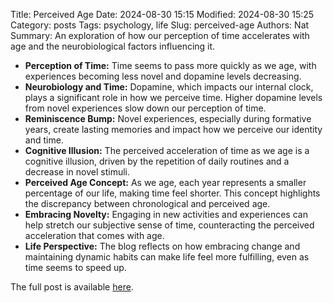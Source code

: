 Title: Perceived Age
Date: 2024-08-30 15:15
Modified: 2024-08-30 15:25
Category: posts
Tags: psychology, life
Slug: perceived-age
Authors: Nat
Summary: An exploration of how our perception of time accelerates with age and the neurobiological factors influencing it.

- **Perception of Time:** Time seems to pass more quickly as we age, with experiences becoming less novel and dopamine levels decreasing.
- **Neurobiology and Time:** Dopamine, which impacts our internal clock, plays a significant role in how we perceive time. Higher dopamine levels from novel experiences slow down our perception of time.
- **Reminiscence Bump:** Novel experiences, especially during formative years, create lasting memories and impact how we perceive our identity and time.
- **Cognitive Illusion:** The perceived acceleration of time as we age is a cognitive illusion, driven by the repetition of daily routines and a decrease in novel stimuli.
- **Perceived Age Concept:** As we age, each year represents a smaller percentage of our life, making time feel shorter. This concept highlights the discrepancy between chronological and perceived age.
- **Embracing Novelty:** Engaging in new activities and experiences can help stretch our subjective sense of time, counteracting the perceived acceleration that comes with age.
- **Life Perspective:** The blog reflects on how embracing change and maintaining dynamic habits can make life feel more fulfilling, even as time seems to speed up.

The full post is available [here](https://suryad.com/blog/percieved-age).
